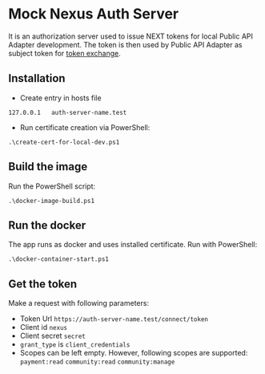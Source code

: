 ﻿# Mock Nexus Auth Server

It is an authorization server used to issue NEXT tokens for local Public API Adapter development.
The token is then used by Public API Adapter as subject token for [token exchange](https://datatracker.ietf.org/doc/html/rfc8693).

## Installation
- Create entry in hosts file
```
127.0.0.1   auth-server-name.test
```

- Run certificate creation via PowerShell:
```
.\create-cert-for-local-dev.ps1
```

## Build the image
Run the PowerShell script:
```
.\docker-image-build.ps1
```

## Run the docker
The app runs as docker and uses installed certificate. Run with PowerShell:

```
.\docker-container-start.ps1
```

## Get the token
Make a request with following parameters:
- Token Url `https://auth-server-name.test/connect/token`
- Client id `nexus`
- Client secret `secret`
- `grant_type` is `client_credentials`
- Scopes can be left empty. However, following scopes are supported: `payment:read` `community:read` `community:manage`
 